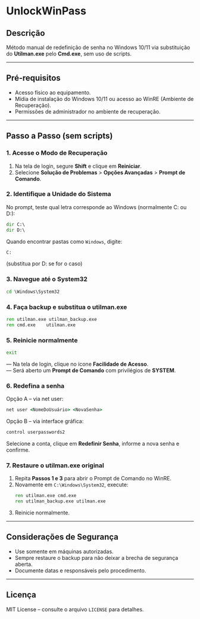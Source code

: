 
# UnlockWinPass

## Descrição  
Método manual de redefinição de senha no Windows 10/11 via substituição do **Utilman.exe** pelo **Cmd.exe**, sem uso de scripts.  

---

## Pré‑requisitos  
- Acesso físico ao equipamento.  
- Mídia de instalação do Windows 10/11 ou acesso ao WinRE (Ambiente de Recuperação).  
- Permissões de administrador no ambiente de recuperação.

---

## Passo a Passo (sem scripts)

### 1. Acesse o Modo de Recuperação  
1. Na tela de login, segure **Shift** e clique em **Reiniciar**.  
2. Selecione **Solução de Problemas** > **Opções Avançadas** > **Prompt de Comando**.  

### 2. Identifique a Unidade do Sistema  
No prompt, teste qual letra corresponde ao Windows (normalmente C: ou D:):  
```bat
dir C:\
dir D:\
```  
Quando encontrar pastas como `Windows`, digite:
```bat
C:
```
(substitua por D: se for o caso)

### 3. Navegue até o System32  
```bat
cd \Windows\System32
```

### 4. Faça backup e substitua o utilman.exe  
```bat
ren utilman.exe utilman_backup.exe
ren cmd.exe    utilman.exe
```

### 5. Reinicie normalmente  
```bat
exit
```
— Na tela de login, clique no ícone **Facilidade de Acesso**.  
— Será aberto um **Prompt de Comando** com privilégios de **SYSTEM**.

### 6. Redefina a senha  
Opção A – via net user:  
```bat
net user <NomeDoUsuário> <NovaSenha>
```  
Opção B – via interface gráfica:  
```bat
control userpasswords2
```  
Selecione a conta, clique em **Redefinir Senha**, informe a nova senha e confirme.

### 7. Restaure o utilman.exe original  
1. Repita **Passos 1 e 3** para abrir o Prompt de Comando no WinRE.  
2. Novamente em `C:\Windows\System32`, execute:  
   ```bat
   ren utilman.exe cmd.exe
   ren utilman_backup.exe utilman.exe
   ```
3. Reinicie normalmente.

---

## Considerações de Segurança  
- Use somente em máquinas autorizadas.  
- Sempre restaure o backup para não deixar a brecha de segurança aberta.  
- Documente datas e responsáveis pelo procedimento.

---

## Licença  
MIT License – consulte o arquivo `LICENSE` para detalhes.  
